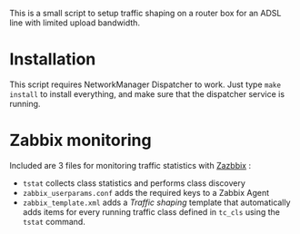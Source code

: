This is a small script to setup traffic shaping on a router box for an ADSL
line with limited upload bandwidth.

# Installation

This script requires NetworkManager Dispatcher to work. Just type `make
install` to install everything, and make sure that the dispatcher service is
running.

# Zabbix monitoring

Included are 3 files for monitoring traffic statistics with
[Zazbbix](http://zabbix.com) :

* `tstat` collects class statistics and performs class discovery
* `zabbix_userparams.conf` adds the required keys to a Zabbix Agent
* `zabbix_template.xml` adds a _Traffic shaping_ template that automatically
  adds items for every running traffic class defined in `tc_cls` using the
  `tstat` command.
